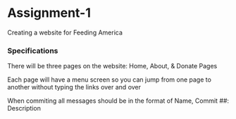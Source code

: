 # Assignment-1 
Creating a website for Feeding America
  
### Specifications 
  There will be three pages on the website: Home, About, & Donate Pages
  
  Each page will have a menu screen so you can jump from one page to another without typing the links over and over
  
  When commiting all messages should be in the format of Name, Commit ##: Description
